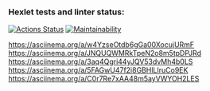 ### Hexlet tests and linter status:
[![Actions Status](https://github.com/ketr1/frontend-project-44/actions/workflows/hexlet-check.yml/badge.svg)](https://github.com/ketr1/frontend-project-44/actions)
[![Maintainability](https://api.codeclimate.com/v1/badges/acc80dd00c61407b880a/maintainability)](https://codeclimate.com/github/ketr1/frontend-project-44/maintainability)


https://asciinema.org/a/w4YzseOtdb6gGa00XocujURmF
https://asciinema.org/a/JNQUQWMRkTpeN2o8m5tpDPJRd
https://asciinema.org/a/3aq4Qgri44yJQV53dvMh4b0LS
https://asciinema.org/a/5FAGwU47f2i8GBHlLIruCo9EK
https://asciinema.org/a/C0r7Re7xAA48m5ayVWYOH2LES

